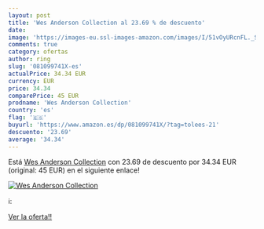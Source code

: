 ```yaml
---
layout: post
title: 'Wes Anderson Collection al 23.69 % de descuento'
date: 
image: 'https://images-eu.ssl-images-amazon.com/images/I/51vOyURcnFL._SL200_.jpg'
comments: true
category: ofertas
author: ring
slug: '081099741X-es'
actualPrice: 34.34 EUR
currency: EUR
price: 34.34
comparePrice: 45 EUR
prodname: 'Wes Anderson Collection'
country: 'es'
flag: '🇪🇸'
buyurl: 'https://www.amazon.es/dp/081099741X/?tag=tolees-21'
descuento: '23.69'
average: '34.34'
---
```


Está [Wes Anderson Collection](https://www.amazon.es/dp/081099741X/?tag=tolees-21) con 23.69 de descuento por 34.34 EUR (original: 45 EUR) en el siguiente enlace!

[![Wes Anderson Collection](https://images-eu.ssl-images-amazon.com/images/I/51vOyURcnFL._SL200_.jpg)](https://www.amazon.es/dp/081099741X/?tag=tolees-21)

ℹ️:


[Ver la oferta!!](https://www.amazon.es/dp/081099741X/?tag=tolees-21)
